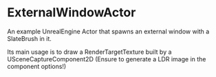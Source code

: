 # ExternalWindowActor
An example UnrealEngine Actor that spawns an external window with a SlateBrush in it.

Its main usage is to draw a RenderTargetTexture built by a USceneCaptureComponent2D (Ensure to generate a LDR image in the component options!)
